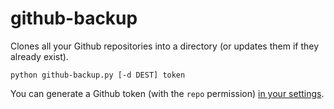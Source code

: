 github-backup
=============

Clones all your Github repositories into a directory (or updates them if they already exist).

    python github-backup.py [-d DEST] token
    
You can generate a Github token (with the `repo` permission) <a href="https://github.com/settings/tokens/new">in your settings</a>.
